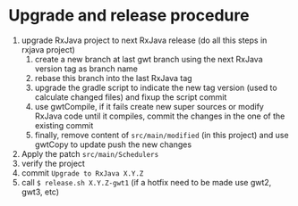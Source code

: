 # Upgrade and release procedure

1. upgrade RxJava project to next RxJava release (do all this steps in rxjava project)
    1. create a new branch at last gwt branch using the next RxJava version tag as branch name 
    2. rebase this branch into the last RxJava tag
    3. upgrade the gradle script to indicate the new tag version (used to calculate changed files) and fixup the script commit
    4. use gwtCompile, if it fails create new super sources or modify RxJava code until it compiles, commit the changes in the one of the existing commit
    5. finally, remove content of `src/main/modified` (in this project) and use gwtCopy to update push the new changes
2. Apply the patch `src/main/Schedulers`
3. verify the project
4. commit `Upgrade to RxJava X.Y.Z` 
5. call `$ release.sh X.Y.Z-gwt1` (if a hotfix need to be made use gwt2, gwt3, etc)   

